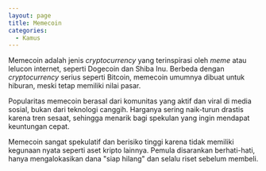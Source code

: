 ```yaml
---
layout: page
title: Memecoin
categories:
  - Kamus
---
```


Memecoin adalah jenis *cryptocurrency* yang terinspirasi oleh *meme* atau lelucon internet, seperti Dogecoin dan Shiba Inu. Berbeda dengan *cryptocurrency* serius seperti Bitcoin, memecoin umumnya dibuat untuk hiburan, meski tetap memiliki nilai pasar.

Popularitas memecoin berasal dari komunitas yang aktif dan viral di media sosial, bukan dari teknologi canggih. Harganya sering naik-turun drastis karena tren sesaat, sehingga menarik bagi spekulan yang ingin mendapat keuntungan cepat.

Memecoin sangat spekulatif dan berisiko tinggi karena tidak memiliki kegunaan nyata seperti aset kripto lainnya. Pemula disarankan berhati-hati, hanya mengalokasikan dana "siap hilang" dan selalu riset sebelum membeli.